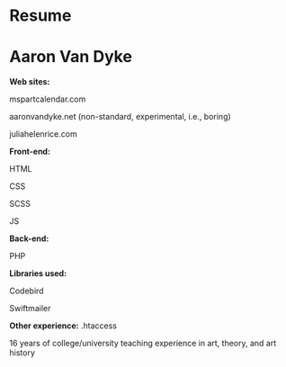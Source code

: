 # Resume
# Aaron Van Dyke

**Web sites:**

mspartcalendar.com

aaronvandyke.net (non-standard, experimental, i.e., boring)

juliahelenrice.com

**Front-end:**

HTML

CSS

SCSS

JS

**Back-end:**

PHP

**Libraries used:**

Codebird

Swiftmailer

**Other experience:**
.htaccess

16 years of college/university teaching experience in art, theory, and art history
